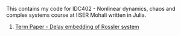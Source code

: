 This contains my code for IDC402 - Nonlinear dynamics, chaos and complex systems course at IISER Mohali written in Julia.

1. [Term Paper - Delay embedding of Rossler system](index.html)
